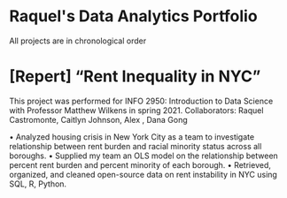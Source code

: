 # Raquel's Data Analytics Portfolio
All projects are in chronological order

# [Repert] “Rent Inequality in NYC”
This project was performed for INFO 2950: Introduction to Data Science with Professor Matthew Wilkens in spring 2021.
Collaborators: Raquel Castromonte, Caitlyn Johnson, Alex , Dana Gong

•	Analyzed housing crisis in New York City as a team to investigate relationship between rent burden and racial minority status across all boroughs.
•	Supplied my team an OLS model on the relationship between percent rent burden and percent minority of each borough.
•	Retrieved, organized, and cleaned open-source data on rent instability in NYC using SQL, R, Python.
